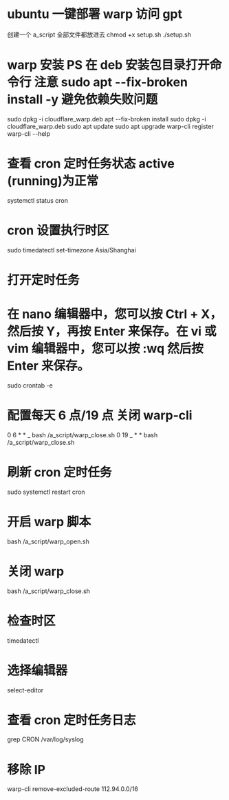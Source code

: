 # ubuntu 一键部署 warp 访问 gpt

创建一个 a_script 全部文件都放进去
chmod +x setup.sh
./setup.sh

# warp 安装 PS 在 deb 安装包目录打开命令行 注意 sudo apt --fix-broken install -y 避免依赖失败问题

sudo dpkg -i cloudflare_warp.deb
apt --fix-broken install
sudo dpkg -i cloudflare_warp.deb
sudo apt update
sudo apt upgrade
warp-cli register
warp-cli --help

# 查看 cron 定时任务状态 active (running)为正常

systemctl status cron

# cron 设置执行时区

sudo timedatectl set-timezone Asia/Shanghai

# 打开定时任务

# 在 nano 编辑器中，您可以按 Ctrl + X，然后按 Y，再按 Enter 来保存。在 vi 或 vim 编辑器中，您可以按 :wq 然后按 Enter 来保存。

sudo crontab -e

# 配置每天 6 点/19 点 关闭 warp-cli

0 6 \* \* _ bash /a_script/warp_close.sh
0 19 _ \* \* bash /a_script/warp_close.sh

# 刷新 cron 定时任务

sudo systemctl restart cron

# 开启 warp 脚本

bash /a_script/warp_open.sh

# 关闭 warp

bash /a_script/warp_close.sh

# 检查时区

timedatectl

# 选择编辑器

select-editor

# 查看 cron 定时任务日志

grep CRON /var/log/syslog

# 移除 IP

warp-cli remove-excluded-route 112.94.0.0/16
